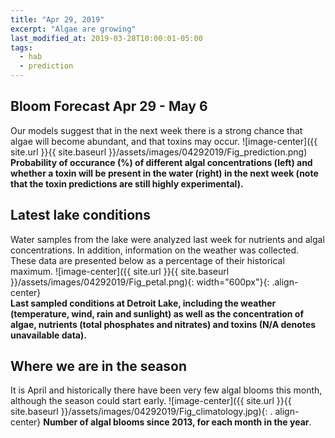 ```yaml
---
title: "Apr 29, 2019"
excerpt: "Algae are growing"
last_modified_at: 2019-03-28T10:00:01-05:00
tags: 
  - hab
  - prediction
---
```

## Bloom Forecast Apr 29 - May 6
Our models suggest that in the next week there is a strong chance that algae will become abundant, and that toxins may occur.
![image-center]({{ site.url }}{{ site.baseurl }}/assets/images/04292019/Fig_prediction.png)
__Probability of occurance (%) of different algal concentrations (left) and whether a toxin will be  present in the water (right) in the next week (note that the toxin predictions are still highly experimental).__

## Latest lake conditions
Water samples from the lake were analyzed last week for nutrients and algal concentrations. In addition,       information on the weather was collected. These data are presented below as a percentage of their    historical maximum.
![image-center]({{ site.url }}{{ site.baseurl }}/assets/images/04292019/Fig_petal.png){:             width="600px"}{: .align-center}
<br clear="all" />
__Last sampled conditions at Detroit Lake, including the weather (temperature, wind, rain and        sunlight) as well as the concentration of algae, nutrients (total phosphates and nitrates) and       toxins (N/A denotes unavailable data).__

## Where we are in the season
It is April and historically there have been very few algal blooms this month, although the season   could start early.
![image-center]({{ site.url }}{{ site.baseurl }}/assets/images/04292019/Fig_climatology.jpg){: .     align-center}
__Number of algal blooms since 2013, for each month in the year__.
